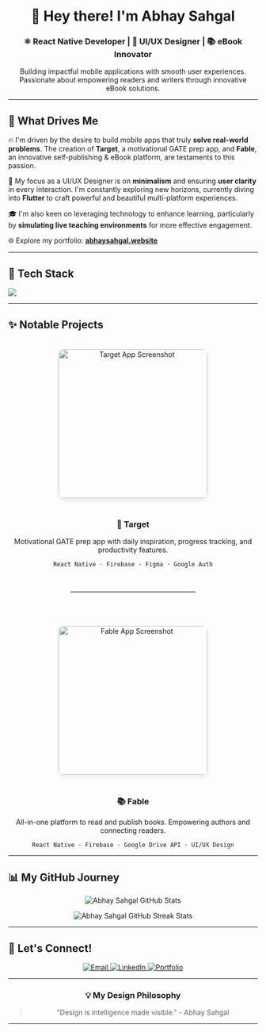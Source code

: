 <div align="center">
<!--   <img src="https://i.ibb.co/Q3BLrBm1/Abhay-Logo-removebg-preview.png" alt="Abhay Sahgal Banner" width="800" style="border-radius: 10px;" /> -->
  <h1>👋 Hey there! I'm Abhay Sahgal</h1>
  <h3>⚛️ React Native Developer | 🎨 UI/UX Designer | 📚 eBook Innovator</h3>
  <p>Building impactful mobile applications with smooth user experiences. Passionate about empowering readers and writers through innovative eBook solutions.</p>
</div>

---

## 🚀 What Drives Me

<p>
  🔥 I'm driven by the desire to build mobile apps that truly <b>solve real-world problems</b>. The creation of <b>Target</b>, a motivational GATE prep app, and <b>Fable</b>, an innovative self-publishing & eBook platform, are testaments to this passion.
</p>
<p>
  🎨 My focus as a UI/UX Designer is on <b>minimalism</b> and ensuring <b>user clarity</b> in every interaction. I'm constantly exploring new horizons, currently diving into <b>Flutter</b> to craft powerful and beautiful multi-platform experiences.
</p>
<p>
  🎓 I'm also keen on leveraging technology to enhance learning, particularly by <b>simulating live teaching environments</b> for more effective engagement.
</p>
<p>
  🌐 Explore my portfolio: <a href="https://abhay-portfolio-theta-murex.vercel.app/" target="_blank" rel="noopener noreferrer"><b>abhaysahgal.website</b></a>
</p>

---

## 🧰 Tech Stack

<img src="https://skillicons.dev/icons?i=react,firebase,flutter,tailwind,figma,html,css,js,java,redux,github" />

---

## ✨ Notable Projects

<div align="center">

  <a href="https://play.google.com/store/apps/details?id=com.targetsahgal" target="_blank" rel="noopener noreferrer">
    <img src="https://i.ibb.co/SwqpTFK4/phone.png" width="300" alt="Target App Screenshot" style="margin: 20px; border-radius: 10px; box-shadow: 0 4px 8px rgba(0,0,0,0.1);" />
  </a>
  <div>
    <h3>🎯 Target</h3>
    <p>Motivational GATE prep app with daily inspiration, progress tracking, and productivity features.</p>
    <code>React Native · Firebase · Figma · Google Auth</code>
  </div>

  <br/>
  <hr style="width: 50%; border: 1px solid #e0e0e0; margin: 30px auto;" />
  <br/>

  <a href="https://play.google.com/store/apps/details?id=com.targetsahgal" target="_blank" rel="noopener noreferrer">
    <img src="https://i.ibb.co/PZBPydLQ/6.png" width="300" alt="Fable App Screenshot" style="margin: 20px; border-radius: 10px; box-shadow: 0 4px 8px rgba(0,0,0,0.1);" />
  </a>
  <div>
    <h3>📚 Fable</h3>
    <p>All-in-one platform to read and publish books. Empowering authors and connecting readers.</p>
    <code>React Native · Firebase · Google Drive API · UI/UX Design</code>
  </div>

</div>

---

## 📊 My GitHub Journey

<p align="center">
  <img src="https://github-readme-stats.vercel.app/api?username=abhaysahgal&show_icons=true&theme=dark&hide_border=true" alt="Abhay Sahgal GitHub Stats" />
</p>
<p align="center">
  <img src="https://github-readme-streak-stats.herokuapp.com/?user=abhaysahgal&theme=dark&hide_border=true" alt="Abhay Sahgal GitHub Streak Stats" />
</p>

---

## 🔗 Let's Connect!

<p align="center">
  <a href="mailto:abhaysahgal1998@gmail.com" target="_blank">
    <img src="https://img.shields.io/badge/Email-abhaysahgal1998@gmail.com-0077B5?style=for-the-badge&logo=gmail&logoColor=white" alt="Email" />
  </a>
  <a href="https://www.linkedin.com/in/abhaysahgal" target="_blank" rel="noopener noreferrer">
    <img src="https://img.shields.io/badge/LinkedIn-Abhay%20Sahgal-0077B5?style=for-the-badge&logo=linkedin&logoColor=white" alt="LinkedIn" />
  </a>
  <a href="https://abhay-portfolio-theta-murex.vercel.app/" target="_blank" rel="noopener noreferrer">
    <img src="https://img.shields.io/badge/Portfolio-abhaysahgal.website-000000?style=for-the-badge&logo=web&logoColor=white" alt="Portfolio" />
  </a>
</p>

---

<div align="center">
  <h3>💡 My Design Philosophy</h3>
  <blockquote>
    "Design is intelligence made visible." - Abhay Sahgal
  </blockquote>
</div>

---
